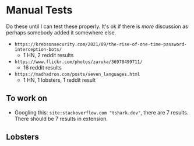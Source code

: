 # Manual Tests

Do these until I can test these properly. It's ok if there is *more* discussion as perhaps somebody added it somewhere else.

* `https://krebsonsecurity.com/2021/09/the-rise-of-one-time-password-interception-bots/`
   * 1 HN, 2 reddit results
* `https://www.flickr.com/photos/zaruka/36978499711/`
   * 16 reddit results
* `https://madhadron.com/posts/seven_languages.html`
   * 1 HN, 1 lobsters, 1 reddit result

## To work on 
*  Googling this: `site:stackoverflow.com "tshark.dev"`, there are 7 results.
   There should be 7 results in extension.

## Lobsters

